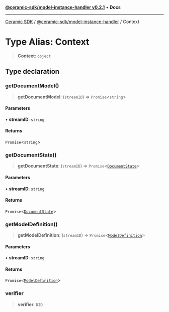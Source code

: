 [**@ceramic-sdk/model-instance-handler v0.2.1**](../README.md) • **Docs**

***

[Ceramic SDK](../../../README.md) / [@ceramic-sdk/model-instance-handler](../README.md) / Context

# Type Alias: Context

> **Context**: `object`

## Type declaration

### getDocumentModel()

> **getDocumentModel**: (`streamID`) => `Promise`\<`string`\>

#### Parameters

• **streamID**: `string`

#### Returns

`Promise`\<`string`\>

### getDocumentState()

> **getDocumentState**: (`streamID`) => `Promise`\<[`DocumentState`](DocumentState.md)\>

#### Parameters

• **streamID**: `string`

#### Returns

`Promise`\<[`DocumentState`](DocumentState.md)\>

### getModelDefinition()

> **getModelDefinition**: (`streamID`) => `Promise`\<[`ModelDefinition`](../../model-protocol/type-aliases/ModelDefinition.md)\>

#### Parameters

• **streamID**: `string`

#### Returns

`Promise`\<[`ModelDefinition`](../../model-protocol/type-aliases/ModelDefinition.md)\>

### verifier

> **verifier**: `DID`
